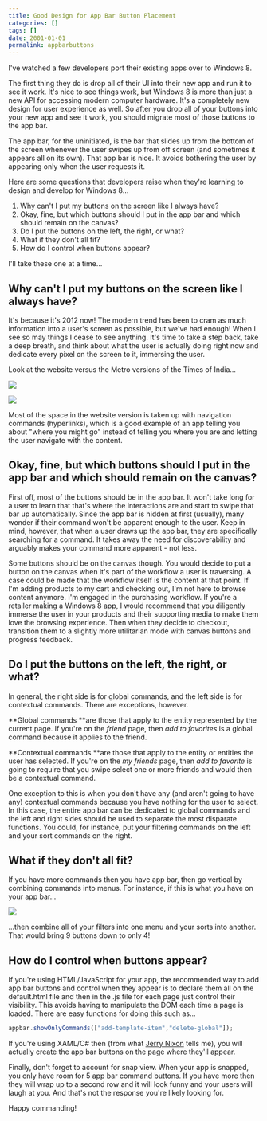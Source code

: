 ```yaml
---
title: Good Design for App Bar Button Placement
categories: []
tags: []
date: 2001-01-01
permalink: appbarbuttons
---
```


I&#39;ve watched a few developers port their existing apps over to Windows 8.

The first thing they do is drop all of their UI into their new app and run it to see it work. It&#39;s nice to see things work, but Windows 8 is more than just a new API for accessing modern computer hardware. It&#39;s a completely new design for user experience as well. So after you drop all of your buttons into your new app and see it work, you should migrate most of those buttons to the app bar.
<!-- xmore -->

The app bar, for the uninitiated, is the bar that slides up from the bottom of the screen whenever the user swipes up from off screen (and sometimes it appears all on its own). That app bar is nice. It avoids bothering the user by appearing only when the user requests it.

Here are some questions that developers raise when they&#39;re learning to design and develop for Windows 8...

1.  Why can&#39;t I put my buttons on the screen like I always have?
2.  Okay, fine, but which buttons should I put in the app bar and which should remain on the canvas?
3.  Do I put the buttons on the left, the right, or what?
4.  What if they don&#39;t all fit?
5.  How do I control when buttons appear?

I&#39;ll take these one at a time...

## Why can&#39;t I put my buttons on the screen like I always have?

It&#39;s because it&#39;s 2012 now! The modern trend has been to cram as much information into a user&#39;s screen as possible, but we&#39;ve had enough! When I see so may things I cease to see anything. It&#39;s time to take a step back, take a deep breath, and think about what the user is actually doing right now and dedicate every pixel on the screen to it, immersing the user.

Look at the website versus the Metro versions of the Times of India...

![](/files/appbarbuttons_01.png)

![](/files/appbarbuttons_02.png)

Most of the space in the website version is taken up with navigation commands (hyperlinks), which is a good example of an app telling you about &quot;where you might go&quot; instead of telling you where you are and letting the user navigate with the content.

## Okay, fine, but which buttons should I put in the app bar and which should remain on the canvas?

First off, most of the buttons should be in the app bar. It won&#39;t take long for a user to learn that that&#39;s where the interactions are and start to swipe that bar up automatically. Since the app bar is hidden at first (usually), many wonder if their command won&#39;t be apparent enough to the user. Keep in mind, however, that when a user draws up the app bar, they are specifically searching for a command. It takes away the need for discoverability and arguably makes your command more apparent - not less.

Some buttons should be on the canvas though. You would decide to put a button on the canvas when it&#39;s part of the workflow a user is traversing. A case could be made that the workflow itself is the content at that point. If I&#39;m adding products to my cart and checking out, I&#39;m not here to browse content anymore. I&#39;m engaged in the purchasing workflow. If you&#39;re a retailer making a Windows 8 app, I would recommend that you diligently immerse the user in your products and their supporting media to make them love the browsing experience. Then when they decide to checkout, transition them to a slightly more utilitarian mode with canvas buttons and progress feedback.

## Do I put the buttons on the left, the right, or what?

In general, the right side is for global commands, and the left side is for contextual commands. There are exceptions, however.

**Global commands **are those that apply to the entity represented by the current page. If you&#39;re on the _friend_ page, then _add to favorites_ is a global command because it applies to the friend.

**Contextual commands **are those that apply to the entity or entities the user has selected. If you&#39;re on the _my friends_ page, then _add to favorite_ is going to require that you swipe select one or more friends and would then be a contextual command.

One exception to this is when you don&#39;t have any (and aren&#39;t going to have any) contextual commands because you have nothing for the user to select. In this case, the entire app bar can be dedicated to global commands and the left and right sides should be used to separate the most disparate functions. You could, for instance, put your filtering commands on the left and your sort commands on the right.

## What if they don&#39;t all fit?

If you have more commands then you have app bar, then go vertical by combining commands into menus. For instance, if this is what you have on your app bar...

![](/files/appbarbuttons_03.png)

...then combine all of your filters into one menu and your sorts into another. That would bring 9 buttons down to only 4!

## How do I control when buttons appear?

If you&#39;re using HTML/JavaScript for your app, the recommended way to add app bar buttons and control when they appear is to declare them all on the default.html file and then in the .js file for each page just control their visibility. This avoids having to manipulate the DOM each time a page is loaded. There are easy functions for doing this such as...

``` js
appbar.showOnlyCommands(["add-template-item","delete-global"]);
```

If you&#39;re using XAML/C# then (from what [Jerry Nixon](http://www.jerrynixon.com) tells me), you will actually create the app bar buttons on the page where they&#39;ll appear.

Finally, don&#39;t forget to account for snap view. When your app is snapped, you only have room for 5 app bar command buttons. If you have more then they will wrap up to a second row and it will look funny and your users will laugh at you. And that&#39;s not the response you&#39;re likely looking for.

Happy commanding!